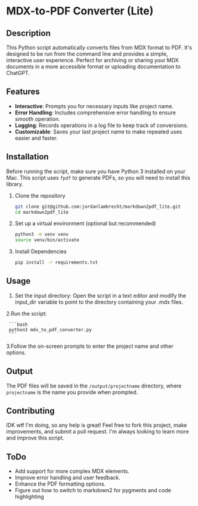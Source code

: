 # MDX-to-PDF Converter (Lite)

## Description

This Python script automatically converts files from MDX format to PDF. It's designed to be run from the command line and provides a simple, interactive user experience. Perfect for archiving or sharing your MDX documents in a more accessible format or uploading documentation to ChatGPT.

## Features

- **Interactive**: Prompts you for necessary inputs like project name.
- **Error Handling**: Includes comprehensive error handling to ensure smooth operation.
- **Logging**: Records operations in a log file to keep track of conversions.
- **Customizable**: Saves your last project name to make repeated uses easier and faster.

## Installation

Before running the script, make sure you have Python 3 installed on your Mac. This script uses `fpdf` to generate PDFs, so you will need to install this library.

1. Clone the repository

   ```bash
   git clone git@github.com:jordanlambrecht/markdown2pdf_lite.git
   cd markdown2pdf_lite
   ```

2. Set up a virtual environment (optional but recommended)

   ```bash
   python3 -m venv venv
   source venv/bin/activate
   ```

3. Install Dependencies

   ```bash
   pip install -r requirements.txt
   ```

## Usage

1. Set the input directory: Open the script in a text editor and modify the input_dir variable to point to the directory containing your .mdx files.

2.Run the script:

     ```bash
     python3 mdx_to_pdf_converter.py
     ```

3.Follow the on-screen prompts to enter the project name and other options.

## Output

The PDF files will be saved in the `/output/projectname` directory, where `projectname` is the name you provide when prompted.

## Contributing

IDK wtf I'm doing, so any help is great! Feel free to fork this project, make improvements, and submit a pull request. I'm always looking to learn more and improve this script.

## ToDo

- Add support for more complex MDX elements.
- Improve error handling and user feedback.
- Enhance the PDF formatting options.
- Figure out how to switch to markdown2 for pygments and code highlighting
